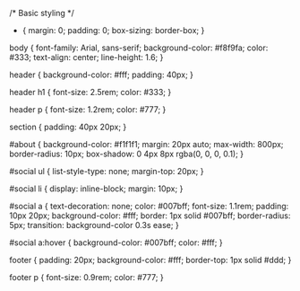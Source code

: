 /* Basic styling */
* {
    margin: 0;
    padding: 0;
    box-sizing: border-box;
}

body {
    font-family: Arial, sans-serif;
    background-color: #f8f9fa;
    color: #333;
    text-align: center;
    line-height: 1.6;
}

header {
    background-color: #fff;
    padding: 40px;
}

header h1 {
    font-size: 2.5rem;
    color: #333;
}

header p {
    font-size: 1.2rem;
    color: #777;
}

section {
    padding: 40px 20px;
}

#about {
    background-color: #f1f1f1;
    margin: 20px auto;
    max-width: 800px;
    border-radius: 10px;
    box-shadow: 0 4px 8px rgba(0, 0, 0, 0.1);
}

#social ul {
    list-style-type: none;
    margin-top: 20px;
}

#social li {
    display: inline-block;
    margin: 10px;
}

#social a {
    text-decoration: none;
    color: #007bff;
    font-size: 1.1rem;
    padding: 10px 20px;
    background-color: #fff;
    border: 1px solid #007bff;
    border-radius: 5px;
    transition: background-color 0.3s ease;
}

#social a:hover {
    background-color: #007bff;
    color: #fff;
}

footer {
    padding: 20px;
    background-color: #fff;
    border-top: 1px solid #ddd;
}

footer p {
    font-size: 0.9rem;
    color: #777;
}
